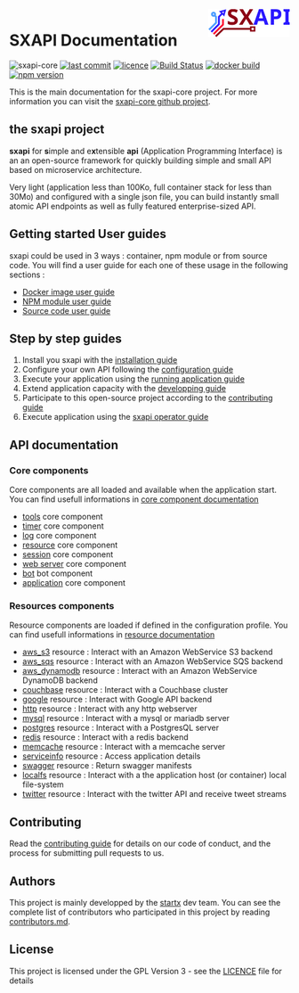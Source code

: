 <img align="right" height="50" src="https://raw.githubusercontent.com/startxfr/sxapi-core/v0.3.65-npm/docs/assets/logo.svg?sanitize=true">

# SXAPI Documentation

![sxapi-core](https://img.shields.io/badge/latest-v0.3.65-blue.svg) 
[![last commit](https://img.shields.io/github/last-commit/startxfr/sxapi-core.svg)](https://github.com/startxfr/sxapi-core)
[![licence](https://img.shields.io/github/license/startxfr/sxapi-core.svg)](https://github.com/startxfr/sxapi-core)
[![Build Status](https://travis-ci.org/startxfr/sxapi-core.svg?branch=testing)](https://travis-ci.org/startxfr/sxapi-core)
[![docker build](https://img.shields.io/docker/build/startx/sxapi.svg)](https://hub.docker.com/r/startx/sxapi/)
[![npm version](https://badge.fury.io/js/sxapi-core.svg)](https://www.npmjs.com/package/sxapi-core)

This is the main documentation for the sxapi-core project. For more information you can visit the [sxapi-core github project](https://github.com/startxfr/sxapi-core/).

## the sxapi project

**sxapi** for **s**imple and e**x**tensible **api** (Application Programming Interface) is an an open-source framework for quickly building simple and small API based on microservice architecture.

Very light (application less than 100Ko, full container stack for less than 30Mo) and configured with a single json file, you can build instantly small atomic API endpoints as well as fully featured enterprise-sized API.

## Getting started User guides

sxapi could be used in 3 ways : container, npm module or from source code. You will find a user guide for each one of these usage in the following sections :

- [Docker image user guide](guides/USE_docker.md)
- [NPM module user guide](guides/USE_npm.md)
- [Source code user guide](guides/USE_source.md)

## Step by step guides

1. Install you sxapi with the [installation guide](guides/1.Install.md)
2. Configure your own API following the [configuration guide](guides/2.Configure.md)
3. Execute your application using the [running application guide](guides/3.Run.md)
4. Extend application capacity with the [developping guide](guides/4.Develop.md)
5. Participate to this open-source project according to the [contributing guide](guides/5.Contribute.md)
6. Execute application using the [sxapi operator guide](guides/6.Operator.md)

## API documentation

### Core components

Core components are all loaded and available when the application start. You can find usefull informations in [core component documentation](core/index.md)

- [tools](core/tools.md) core component
- [timer](core/timer.md) core component
- [log](core/log.md) core component
- [resource](core/resource.md) core component
- [session](core/session.md) core component
- [web server](core/ws.md) core component
- [bot](core/bot.md) bot component
- [application](core/app.md) core component

### Resources components

Resource components are loaded if defined in the configuration profile. You can find usefull informations in [resource documentation](resources/index.md)

- [aws_s3](resources/aws_s3.md) resource : Interact with an Amazon WebService S3 backend
- [aws_sqs](resources/aws_sqs.md) resource : Interact with an Amazon WebService SQS backend
- [aws_dynamodb](resources/aws_dynamodb.md) resource : Interact with an Amazon WebService DynamoDB backend
- [couchbase](resources/couchbase.md) resource : Interact with a Couchbase cluster
- [google](resources/google.md) resource : Interact with Google API backend
- [http](resources/http.md) resource : Interact with any http webserver
- [mysql](resources/mysql.md) resource : Interact with a mysql or mariadb server
- [postgres](resources/postgres.md) resource : Interact with a PostgresQL server
- [redis](resources/redis.md) resource : Interact with a redis backend
- [memcache](resources/memcache.md) resource : Interact with a memcache server
- [serviceinfo](resources/serviceinfo.md) resource : Access application details
- [swagger](resources/swagger.md) resource : Return swagger manifests
- [localfs](resources/localfs.md) resource : Interact with a the application host (or container) local file-system
- [twitter](resources/twitter.md) resource : Interact with the twitter API and receive tweet streams

## Contributing

Read the [contributing guide](guides/5.Contribute.md) for details on our code of conduct, and the process for submitting pull requests to us.

## Authors

This project is mainly developped by the [startx](https://www.startx.fr) dev team. You can see the complete list of contributors who participated in this project by reading [contributors.md](contributors.md).

## License

This project is licensed under the GPL Version 3 - see the [LICENCE](../LICENCE) file for details
